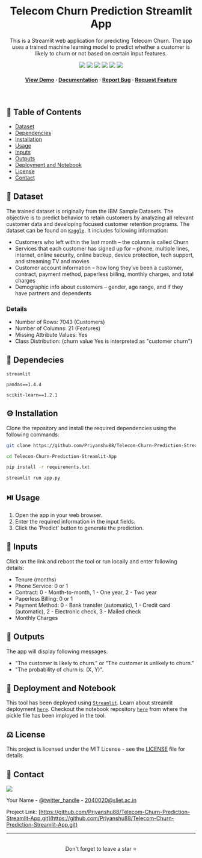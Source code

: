 <div align='center'>
  

  <h1>Telecom Churn Prediction Streamlit App</h1>

  <p>
This is a Streamlit web application for predicting Telecom Churn. The app uses a trained machine learning model to predict whether a customer is likely to churn or not based on certain input features.
  </p>
  

<!-- Badges -->

<a href="https://telecom-churn-prediction-app-92spidw8wnl.streamlit.app/" target="_blank">![](https://img.shields.io/website-up-down-green-red/http/monip.org.svg)</a>
![](https://img.shields.io/badge/Maintained-Yes-indigo)
![](https://img.shields.io/github/forks/Priyanshu88/Telecom-Churn-Prediction-Streamlit-App.svg)
![](https://img.shields.io/github/stars/Priyanshu88/Telecom-Churn-Prediction-Streamlit-App.svg)
![](https://img.shields.io/github/issues/Priyanshu88/Telecom-Churn-Prediction-Streamlit-App)
![](https://img.shields.io/github/last-commit/Priyanshu88/Telecom-Churn-Prediction-Streamlit-App)
  
 
 <h4>
    <a href="https://priyanshu88-diabestes-prediction-streamlit-app-main-5komds.streamlit.app/">View Demo</a>
  <span> · </span>
    <a href="https://github.com/Priyanshu88/Telecom-Churn-Prediction-Streamlit-App/blob/master/README.md">Documentation</a>
  <span> · </span>
    <a href="https://github.com/Priyanshu88/Telecom-Churn-Prediction-Streamlit-App/issues">Report Bug</a>
  <span> · </span>
    <a href="https://github.com/Priyanshu88/Telecom-Churn-Prediction-Streamlit-App/issues">Request Feature</a>
  </h4>
</div>

<br />


<!-- Table of Contents -->

## :notebook_with_decorative_cover: Table of Contents

- [Dataset](#signal_strength-dataset)
- [Dependencies](#toolbox-dependecies)
- [Installation](#gear-installation)
- [Usage](#play_or_pause_button-usage)
- [Inputs](#construction-inputs)
- [Outputs](#rocket-outputs)
- [Deployment and Notebook](#triangular_flag_on_post-deployment-and-notebook)
- [License](#balance_scale-license)
- [Contact](#handshake-contact)



## :signal_strength: Dataset

The trained dataset is originally from the IBM Sample Datasets. The objective is to predict behavior to retain customers by analyzing all relevant customer data and developing focused customer retention programs. The dataset can be found on [`Kaggle`](https://www.kaggle.com/datasets/blastchar/telco-customer-churn). It includes following information:

- Customers who left within the last month – the column is called Churn
- Services that each customer has signed up for – phone, multiple lines, internet, online security, online backup, device protection, tech support, and streaming TV and movies
- Customer account information – how long they’ve been a customer, contract, payment method, paperless billing, monthly charges, and total charges
- Demographic info about customers – gender, age range, and if they have partners and dependents

### Details
- Number of Rows: 7043 (Customers)
- Number of Columns: 21 (Features)
- Missing Attribute Values: Yes
- Class Distribution: (churn value Yes is interpreted as "customer churn")



## :toolbox: Dependecies

`streamlit`

`pandas==1.4.4`

`scikit-learn==1.2.1`

## :gear: Installation

Clone the repository and install the required dependencies using the following commands:

```bash
git clone https://github.com/Priyanshu88/Telecom-Churn-Prediction-Streamlit-App.git
```

```bash
cd Telecom-Churn-Prediction-Streamlit-App
```

```bash
pip install -r requirements.txt
```

```bash
streamlit run app.py
```

## :play_or_pause_button: Usage

1. Open the app in your web browser.
2. Enter the required information in the input fields.
3. Click the 'Predict' button to generate the prediction.



## :construction: Inputs
Click on the link and reboot the tool or run locally and enter following details:

* Tenure (months)
* Phone Service: 0 or 1
* Contract: 0 - Month-to-month, 1 - One year, 2 - Two year
* Paperless Billing: 0 or 1
* Payment Method: 0 - Bank transfer (automatic), 1 - Credit card (automatic), 2 - Electronic check, 3 - Mailed check
* Monthly Charges


## :rocket: Outputs
The app will display following messages:

* "The customer is likely to churn." or "The customer is unlikely to churn."
* "The probability of churn is: (X, Y)".



## :triangular_flag_on_post: Deployment and Notebook

This tool has been deployed using [`Streamlit`](https://streamlit.io/). Learn about streamlit deployment [`here`](https://docs.streamlit.io/streamlit-community-cloud/get-started/deploy-an-app). Checkout the notebook repository [`here`](https://github.com/Priyanshu88/Telecom-Churn-Prediction-Streamlit-App) from where the pickle file has been imployed in the tool.



## :balance_scale: License

This project is licensed under the MIT License - see the [LICENSE](https://github.com/Priyanshu88/Telecom-Churn-Prediction-Streamlit-App/blob/main/LICENSE) file for details.



## :handshake: Contact

![](https://img.shields.io/badge/Gmail-D14836?style=for-the-badge&logo=gmail&logoColor=white)

Your Name - [@twitter_handle](https://twitter.com/Priyans75729802) - 2040020@sliet.ac.in

Project Link: [https://github.com/Priyanshu88/Telecom-Churn-Prediction-Streamlit-App.git](https://github.com/Priyanshu88/Telecom-Churn-Prediction-Streamlit-App.git)
<hr />
<br />
<div align="center">Don't forget to leave a star ⭐️</div>
